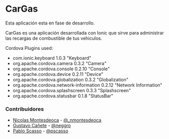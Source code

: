 CarGas
======

Esta aplicación esta en fase de desarrollo.

CarGas es una aplicación desarrollada con Ionic que sirve para administrar las recargas de combustible de tus vehiculos.

Cordova Plugins used:
* com.ionic.keyboard 1.0.3 "Keyboard"
* org.apache.cordova.camera 0.3.2 "Camera"
* org.apache.cordova.console 0.2.10 "Console"
* org.apache.cordova.device 0.2.11 "Device"
* org.apache.cordova.globalization 0.3.2 "Globalization"
* org.apache.cordova.network-information 0.2.12 "Network Information"
* org.apache.cordova.splashscreen 0.3.3 "Splashscreen"
* org.apache.cordova.statusbar 0.1.8 "StatusBar"

### Contribuidores

* [Nicolas Montesdeoca](https://github.com/nmontesdeoca) - [@_nmontesdeoca](https://twitter.com/_nmontesdeoca)
* [Gustavo Cañete](https://github.com/neggro) - [@neggro](https://twitter.com/neggrouy)
* [Pablo Scasso](https://github.com/pablosca) - [@pscasso](https://twitter.com/pscasso)
